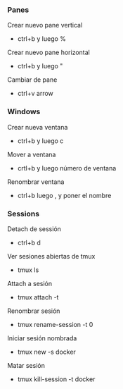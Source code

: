 ### Panes

Crear nuevo pane vertical
* ctrl+b y luego %

Crear nuevo pane horizontal
* ctrl+b y luego "

Cambiar de pane
* ctrl+v arrow

### Windows

Crear nueva ventana
* ctrl+b y luego c

Mover a ventana
* crtl+b y luego número de ventana

Renombrar ventana
* ctrl+b luego , y poner el nombre

### Sessions

Detach de sessión
* ctrl+b d

Ver sesiones abiertas de tmux
* tmux ls

Attach a sesión
* tmux attach -t <session number>

Renombrar sesión
* tmux rename-session -t 0 <nombre deseado>

Iniciar sesión nombrada
* tmux new -s docker

Matar sesión
* tmux kill-session -t docker